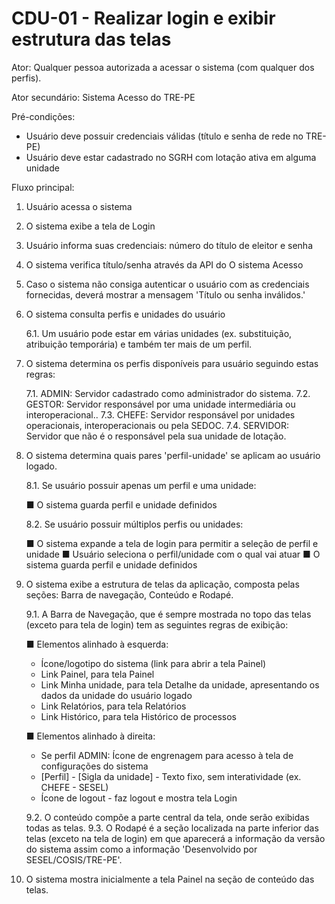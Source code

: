 # CDU-01 - Realizar login e exibir estrutura das telas

Ator: Qualquer pessoa autorizada a acessar o sistema (com qualquer dos perfis).

Ator secundário: Sistema Acesso do TRE-PE

Pré-condições:
- Usuário deve possuir credenciais válidas (título e senha de rede no TRE-PE)
- Usuário deve estar cadastrado no SGRH com lotação ativa em alguma unidade

Fluxo principal:

1. Usuário acessa o sistema
2. O sistema exibe a tela de Login
3. Usuário informa suas credenciais: número do título de eleitor e senha
4. O sistema verifica título/senha através da API do O sistema Acesso
5. Caso o sistema não consiga autenticar o usuário com as credenciais fornecidas, deverá mostrar a mensagem 'Título ou
   senha inválidos.'
6. O sistema consulta perfis e unidades do usuário

   6.1. Um usuário pode estar em várias unidades (ex. substituição, atribuição temporária) e também ter mais de um
   perfil.
7. O sistema determina os perfis disponíveis para usuário seguindo estas regras:

   7.1. ADMIN: Servidor cadastrado como administrador do sistema.
   7.2. GESTOR: Servidor responsável por uma unidade intermediária ou interoperacional..
   7.3. CHEFE: Servidor responsável por unidades operacionais, interoperacionais ou pela SEDOC.
   7.4. SERVIDOR: Servidor que não é o responsável pela sua unidade de lotação.

8. O sistema determina quais pares 'perfil-unidade' se aplicam ao usuário logado.

   8.1. Se usuário possuir apenas um perfil e uma unidade:

   ■ O sistema guarda perfil e unidade definidos

   8.2. Se usuário possuir múltiplos perfis ou unidades:

   ■ O sistema expande a tela de login para permitir a seleção de perfil e unidade
   ■ Usuário seleciona o perfil/unidade com o qual vai atuar
   ■ O sistema guarda perfil e unidade definidos

9. O sistema exibe a estrutura de telas da aplicação, composta pelas seções: Barra de navegação, Conteúdo e Rodapé.

   9.1. A Barra de Navegação, que é sempre mostrada no topo das telas (exceto para tela de login) tem as seguintes
   regras de exibição:

   ■ Elementos alinhado à esquerda:

   - Ícone/logotipo do sistema (link para abrir a tela Painel)
   - Link Painel, para tela Painel
   - Link Minha unidade, para tela Detalhe da unidade, apresentando os dados da unidade do usuário logado
   - Link Relatórios, para tela Relatórios
   - Link Histórico, para tela Histórico de processos

   ■ Elementos alinhado à direita:

   - Se perfil ADMIN: Ícone de engrenagem para acesso à tela de configurações do sistema
   - [Perfil] - [Sigla da unidade] - Texto fixo, sem interatividade (ex. CHEFE - SESEL)
   - Ícone de logout - faz logout e mostra tela Login

   9.2. O conteúdo compõe a parte central da tela, onde serão exibidas todas as telas.
   9.3. O Rodapé é a seção localizada na parte inferior das telas (exceto na tela de login) em que aparecerá a
   informação da versão do sistema assim como a informação 'Desenvolvido por SESEL/COSIS/TRE-PE'.
10. O sistema mostra inicialmente a tela Painel na seção de conteúdo das telas.